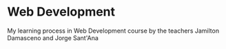 # Web Development

 My learning process in Web Development course by the teachers Jamilton Damasceno and Jorge Sant'Ana
